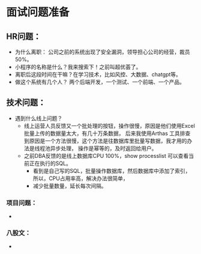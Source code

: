 # 面试问题准备

## HR问题：

- 为什么离职： 公司之前的系统出现了安全漏洞，领导担心公司的经营，裁员50%。
- 小程序的名称是什么？我来搜索下！之前叫超优荟了。
- 离职后这段时间在干嘛？在学习技术，比如风控、大数据、chatgpt等。
- 做这个系统有几个人？ 两个后端开发，一个测试、一个前端、一个产品。

## 技术问题：

- 遇到什么线上问题？
    - 线上运营人员反馈又一个批处理的按钮，操作很慢，原因是他们使用Excel批量上传的数据量太大，有几十万条数据，
      后来我使用Arthas 工具排查到原因是一个方法很慢，这个方法是往数据库里批量写数据，我才用的办法是线程池异步处理，
      操作是幂等的，及时返回给用户。
    - 之前DBA反馈的是线上数据库CPU 100%，show processlist 可以查看当前正在执行的SQL。
        - 看到是自己写的SQL，批量操作数据库，然后数据库中添加了索引，所以，CPU占用率高，解决办法很简单，
        - 减少批量数量，延长每次间隔。

### 项目问题：
- 
### 八股文：
- 
